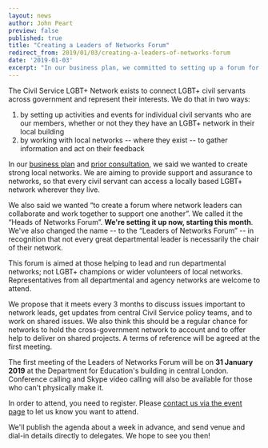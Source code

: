 ```yaml
---
layout: news
author: John Peart
preview: false
published: true
title: "Creating a Leaders of Networks Forum"
redirect_from: 2019/01/03/creating-a-leaders-of-networks-forum
date: '2019-01-03'
excerpt: "In our business plan, we committed to setting up a forum for network chairs and leaders. Here's what we're planning to do."
---
```


The Civil Service LGBT+ Network exists to connect LGBT+ civil servants across government and represent their interests. We do that in two ways: 

1. by setting up activities and events for individual civil servants who are our members, whether or not they they have an LGBT+ network in their local building
2. by working with local networks -- where they exist -- to gather information and act on their feedback

In our [business plan](https://www.civilservice.lgbt/publication/business-plan-2018-to-2020/) and [prior consultation](https://www.civilservice.lgbt/publication/our-plan-for-improving-LGBT-civil-servant-experiences/), we said we wanted to create strong local networks. We are aiming to provide support and assurance to networks, so that every civil servant can access a locally based LGBT+ network wherever they live. 

We also said we wanted “to create a forum where network leaders can collaborate and work together to support one another”. We called it the “Heads of Networks Forum”. **We're setting it up now, starting this month**. We've also changed the name -- to the “Leaders of Networks Forum” -- in recognition that not every great departmental leader is necessarily the chair of their network.

This forum is aimed at those helping to lead and run departmental networks; not LGBT+ champions or wider volunteers of local networks. Representatives from all departmental and agency networks are welcome to attend. 

We propose that it meets every 3 months to discuss issues important to network leads, get updates from central Civil Service policy teams, and to work on shared issues. We also think this should be a regular chance for networks to hold the cross-government network to account and to offer help to deliver on shared projects. A terms of reference will be agreed at the first meeting.

The first meeting of the Leaders of Networks Forum will be on **31 January 2019** at the Department for Education's building in central London. Conference calling and Skype video calling will also be available for those who can't physically make it.

In order to attend, you need to register. Please [contact us via the event page](/event/2019-01-31-leaders-of-networks-forum/) to let us know you want to attend.

We'll publish the agenda about a week in advance, and send venue and dial-in details directly to delegates. We hope to see you then!